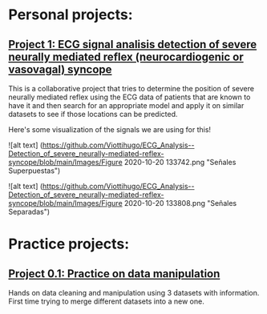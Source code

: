 # Personal projects:

## [Project 1: ECG signal analisis detection of severe neurally mediated reflex (neurocardiogenic or vasovagal) syncope](https://github.com/Viottihugo/Detection-of-severe-neurally-mediated-reflex-syncope)

This is a collaborative project that tries to determine the position of severe neurally mediated reflex using the ECG data of patients that are known to have it and then search for an appropriate model and apply it on similar datasets to see if those locations can be predicted.

Here's some visualization of the signals we are using for this!

![alt text] (https://github.com/Viottihugo/ECG_Analysis--Detection_of_severe_neurally-mediated-reflex-syncope/blob/main/Images/Figure 2020-10-20 133742.png "Señales Superpuestas")

![alt text] (https://github.com/Viottihugo/ECG_Analysis--Detection_of_severe_neurally-mediated-reflex-syncope/blob/main/Images/Figure 2020-10-20 133808.png "Señales Separadas")

# Practice projects:

## [Project 0.1: Practice on data manipulation](https://github.com/Viottihugo/Practice-Project--Preparing-data)

Hands on data cleaning and manipulation using 3 datasets with information. First time trying to merge different datasets into a new one.
